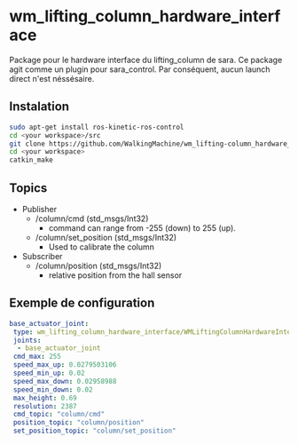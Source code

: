 # wm_lifting_column_hardware_interface

Package pour le hardware interface du lifting_column de sara.
Ce package agit comme un plugin pour sara_control. Par conséquent, aucun launch direct n'est néssésaire.
## Instalation
```sh
sudo apt-get install ros-kinetic-ros-control
cd <your workspace>/src
git clone https://github.com/WalkingMachine/wm_lifting-column_hardware_interface.git
cd <your workspace>
catkin_make
``` 
## Topics
* Publisher
    * /column/cmd (std_msgs/Int32)
        * command can range from -255 (down) to 255 (up).
    * /column/set_position (std_msgs/Int32)
        * Used to calibrate the column
* Subscriber
    * /column/position (std_msgs/Int32)
        * relative position from the hall sensor
        
## Exemple de configuration
```yaml
base_actuator_joint:
 type: wm_lifting_column_hardware_interface/WMLiftingColumnHardwareInterface
 joints:
  - base_actuator_joint
 cmd_max: 255
 speed_max_up: 0.0279503106
 speed_min_up: 0.02
 speed_max_down: 0.02958988
 speed_min_down: 0.02
 max_height: 0.69
 resolution: 2387
 cmd_topic: "column/cmd"
 position_topic: "column/position"
 set_position_topic: "column/set_position"
```
